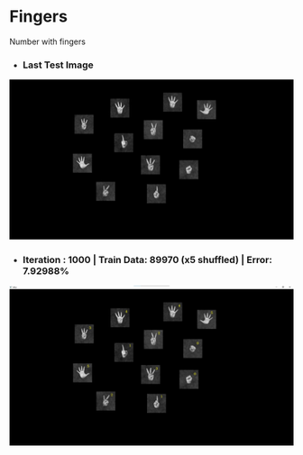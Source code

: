 # Fingers
 Number with fingers

- ### Last Test Image
![](outputs/hands.png)

- ### Iteration : 1000 | Train Data: 89970 (x5 shuffled) | Error: 7.92988%
![](outputs/1000it_89970train_7.92988error_output.jpg)
